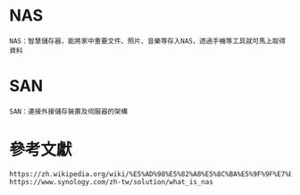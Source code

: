 # NAS
```
NAS：智慧儲存器，能將家中重要文件、照片、音樂等存入NAS，透過手機等工具就可馬上取得資料
```
# SAN
```
SAN：連接外接儲存裝置及伺服器的架構
```
# 參考文獻
```
https://zh.wikipedia.org/wiki/%E5%AD%98%E5%82%A8%E5%8C%BA%E5%9F%9F%E7%BD%91%E7%BB%9C
https://www.synology.com/zh-tw/solution/what_is_nas
```
